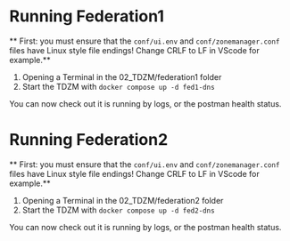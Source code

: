 # Running Federation1
** First: you must ensure that the `conf/ui.env` and `conf/zonemanager.conf` files have Linux style file endings! Change CRLF to LF in VScode for example.**

1. Opening a Terminal in the 02_TDZM/federation1 folder
2. Start the TDZM with `docker compose up -d fed1-dns`

You can now check out it is running by logs, or the postman health status.


# Running Federation2
** First: you must ensure that the `conf/ui.env` and `conf/zonemanager.conf` files have Linux style file endings! Change CRLF to LF in VScode for example.**

1. Opening a Terminal in the 02_TDZM/federation2 folder
2. Start the TDZM with `docker compose up -d fed2-dns`

You can now check out it is running by logs, or the postman health status.

